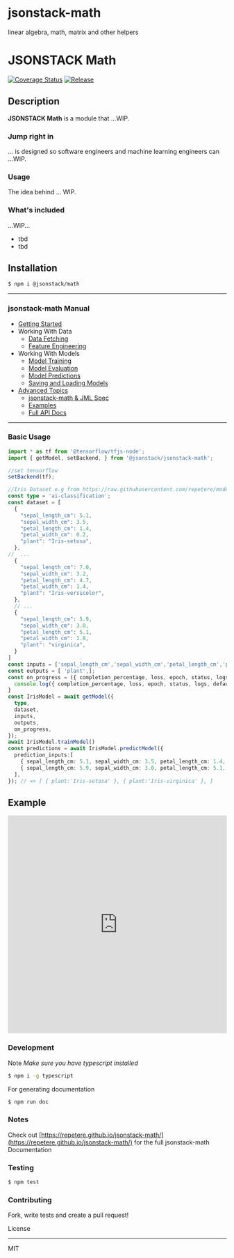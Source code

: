 # jsonstack-math
linear algebra, math, matrix and other helpers

# JSONSTACK Math
 [![Coverage Status](https://coveralls.io/repos/github/repetere/jsonstack-math/badge.svg?branch=main)](https://coveralls.io/github/repetere/jsonstack-math?branch=main) [![Release](https://github.com/repetere/jsonstack-math/actions/workflows/release.yml/badge.svg)](https://github.com/repetere/jsonstack-math/actions/workflows/release.yml)

## Description

**JSONSTACK Math** is a module that ...WIP.

### Jump right in

... is designed so software engineers and machine learning engineers can ...WIP.

### Usage

The idea behind ... WIP.

### What's included
...WIP...
 - tbd
 - tbd
## Installation

```sh
$ npm i @jsonstack/math
```

<link id="viewx-style-style-0" rel="stylesheet" type="text/css" href="https://unpkg.com/highlight.js@9.18.1/styles/darkula.css">

---
### jsonstack-math Manual
 - [Getting Started](https://repetere.github.io/jsonstack-math/manual/getting-started/index.html)
 - Working With Data
   - [Data Fetching](https://repetere.github.io/jsonstack-math/manual/data-fetching/index.html)
   - [Feature Engineering](https://repetere.github.io/jsonstack-math/manual/feature-engineering/index.html)
 - Working With Models
   - [Model Training](https://repetere.github.io/jsonstack-math/manual/model-training/index.html)
   - [Model Evaluation](https://repetere.github.io/jsonstack-math/manual/model-evaluation/index.html)
   - [Model Predictions](https://repetere.github.io/jsonstack-math/manual/model-predictions/index.html)
   - [Saving and Loading Models](https://repetere.github.io/jsonstack-math/manual/saving-and-loading-models/index.html) 
 - [Advanced Topics](https://repetere.github.io/jsonstack-math/manual/advanced-topics/index.html)
   - [jsonstack-math & JML Spec](https://repetere.github.io/jsonstack-math/manual/spec/index.html)
   - [Examples](https://repetere.github.io/jsonstack-math/manual/examples/index.html)
   - [Full API Docs](https://repetere.github.io/jsonstack-math/)
---

### Basic Usage
```typescript
import * as tf from '@tensorflow/tfjs-node';
import { getModel, setBackend, } from '@jsonstack/jsonstack-math';

//set tensorflow
setBackend(tf);

//Iris Dataset e.g from https://raw.githubusercontent.com/repetere/modelx-model/master/src/test/mock/data/iris_data.csv
const type = 'ai-classification';
const dataset = [
  {
    "sepal_length_cm": 5.1,
    "sepal_width_cm": 3.5,
    "petal_length_cm": 1.4,
    "petal_width_cm": 0.2,
    "plant": "Iris-setosa",
  },
//  ...
  {
    "sepal_length_cm": 7.0,
    "sepal_width_cm": 3.2,
    "petal_length_cm": 4.7,
    "petal_width_cm": 1.4,
    "plant": "Iris-versicolor",
  },
  // ...
  {
    "sepal_length_cm": 5.9,
    "sepal_width_cm": 3.0,
    "petal_length_cm": 5.1,
    "petal_width_cm": 1.8,
    "plant": "virginica",
  }
]
const inputs = ['sepal_length_cm','sepal_width_cm','petal_length_cm','petal_width_cm', ];
const outputs = [ 'plant',];
const on_progress = ({ completion_percentage, loss, epoch, status, logs, defaultLog, }) => { 
  console.log({ completion_percentage, loss, epoch, status, logs, defaultLog, });
}
const IrisModel = await getModel({
  type,
  dataset,
  inputs,
  outputs,
  on_progress,
}); 
await IrisModel.trainModel()
const predictions = await IrisModel.predictModel({ 
  prediction_inputs:[
    { sepal_length_cm: 5.1, sepal_width_cm: 3.5, petal_length_cm: 1.4, petal_width_cm: 0.2, },
    { sepal_length_cm: 5.9, sepal_width_cm: 3.0, petal_length_cm: 5.1, petal_width_cm: 1.8, },
  ],
}); // => [ { plant:'Iris-setosa' }, { plant:'Iris-virginica' }, ]

```

## Example ##
<iframe width="100%" height="500" src="https://jsfiddle.net/yawetse/4ph1vwes/21/embedded/result,js,html,css,resources/dark/" allowfullscreen="allowfullscreen" allowpaymentrequest frameborder="0"></iframe>

### Development

Note *Make sure you have typescript installed*

```sh
$ npm i -g typescript 
```

For generating documentation

```sh
$ npm run doc
```

### Notes

Check out [https://repetere.github.io/jsonstack-math/](https://repetere.github.io/jsonstack-math/) for the full jsonstack-math Documentation

### Testing

```sh
$ npm test
```

### Contributing

Fork, write tests and create a pull request!

License

----

MIT